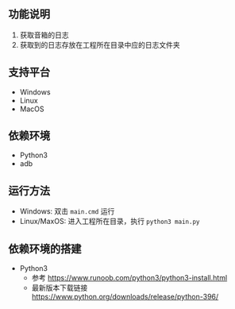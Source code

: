 ## 功能说明

1. 获取音箱的日志
2. 获取到的日志存放在工程所在目录中应的日志文件夹

## 支持平台

- Windows
- Linux
- MacOS

## 依赖环境

- Python3
- adb

## 运行方法

- Windows: 双击 `main.cmd` 运行
- Linux/MaxOS: 进入工程所在目录，执行 `python3 main.py`

## 依赖环境的搭建

- Python3
    - 参考 https://www.runoob.com/python3/python3-install.html
    - 最新版本下载链接 https://www.python.org/downloads/release/python-396/